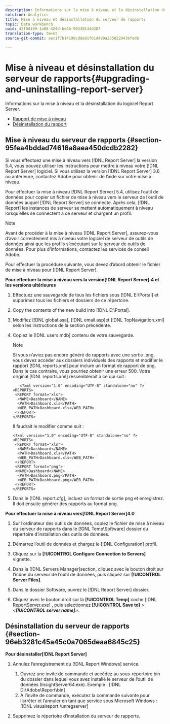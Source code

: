 ```yaml
---
description: Informations sur la mise à niveau et la désinstallation du logiciel Report Server.
solution: Analytics
title: Mise à niveau et désinstallation du serveur de rapports
topic: Data workbench
uuid: 42f0d190-1a88-424d-be4b-90338144d287
translation-type: tm+mt
source-git-commit: aec1f7b14198cdde91f61d490a235022943bfedb

---
```



# Mise à niveau et désinstallation du serveur de rapports{#upgrading-and-uninstalling-report-server}

Informations sur la mise à niveau et la désinstallation du logiciel Report Server.

* [Rapport de mise à niveau](../../../home/c-rpt-oview/c-inst-rpt/c-upgrade-uninstall-rpt.md#section-95fea4bddad74616a8aea450dcdb2282)
* [Désinstallation du rapport](../../../home/c-rpt-oview/c-inst-rpt/c-upgrade-uninstall-rpt.md#section-96eb3281c45a45c0a7065deaa6845c25)

## Mise à niveau du serveur de rapports {#section-95fea4bddad74616a8aea450dcdb2282}

Si vous effectuez une mise à niveau vers [!DNL Report Server] la version 5.4, vous pouvez utiliser les instructions pour mettre à niveau votre [!DNL Report Server] logiciel. Si vous utilisez la version [!DNL Report Server] 3.6 ou antérieure, contactez Adobe pour obtenir de l’aide sur votre mise à niveau.

Pour effectuer la mise à niveau [!DNL Report Server] 5.4, utilisez l’outil de données pour copier un fichier de mise à niveau vers le serveur de l’outil de données auquel [!DNL Report Server] se connecte. Après cela, [!DNL Report] les instances de serveur se mettent automatiquement à niveau lorsqu’elles se connectent à ce serveur et chargent un profil.

>[!NOTE]
>
>Avant de procéder à la mise à niveau [!DNL Report Server], assurez-vous d’avoir correctement mis à niveau votre logiciel de serveur de outils de données ainsi que les profils s’exécutant sur le serveur de outils de données. Pour plus d’informations, contactez les services de conseil Adobe.

Pour effectuer la procédure suivante, vous devez d’abord obtenir le fichier de mise à niveau pour [!DNL Report Server].

**Pour effectuer la mise à niveau vers la version[!DNL Report Server].4 et les versions ultérieures**

1. Effectuez une sauvegarde de tous les fichiers sous [!DNL E:\Portal] et supprimez tous les fichiers et dossiers de ce répertoire.
1. Copy the contents of the new build into [!DNL E:\Portal].
1. Modifiez [!DNL global.asa], [!DNL email.asp]et [!DNL TopNavigation.xml] selon les instructions de la section précédente.

1. Copiez le [!DNL users.mdb] contenu de votre sauvegarde.

   >[!NOTE]
   >
   >Si vous n’aviez pas encore généré de rapports avec une sortie .png, vous devez accéder aux dossiers individuels des rapports et modifier le rapport [!DNL reports.xml] pour inclure un format de rapport de png. Dans le cas contraire, vous pourriez obtenir une erreur 500. Votre original [!DNL reports.xml] ressemblerait à ce qui suit :

   ```
      <?xml version="1.0" encoding="UTF-8" standalone="no" ?>
   <REPORTS>
    <REPORT format="xls">
     <NAME>Dashboard</NAME>
     <PATH>Dashboard.xls</PATH>
     <WEB_PATH>Dashboard.xls</WEB_PATH>
    </REPORT>
   </REPORTS>
   ```

   Il faudrait le modifier comme suit :

   ```
   <?xml version="1.0" encoding="UTF-8" standalone="no" ?>
   <REPORTS>
    <REPORT format="xls">
     <NAME>Dashboard</NAME>
     <PATH>Dashboard.xls</PATH>
     <WEB_PATH>Dashboard.xls</WEB_PATH>
    </REPORT>
    <REPORT format="png">
    <NAME>Dashboard</NAME>
     <PATH>Dashboard.png</PATH>
     <WEB_PATH>Dashboard.png</WEB_PATH>
    </REPORT>
   </REPORTS>
   ```

1. Dans le [!DNL report.cfg], incluez un format de sortie png et enregistrez. Il doit ensuite générer des rapports au format png.

**Pour effectuer la mise à niveau vers[!DNL Report Server]4.0**

1. Sur l’ordinateur des outils de données, copiez le fichier de mise à niveau du serveur de rapports dans le [!DNL Temp\Software] dossier du répertoire d’installation des outils de données.
1. Démarrez l’outil de données et chargez le [!DNL Configuration] profil.
1. Cliquez sur la **[!UICONTROL Configure Connection to Servers]** vignette.
1. Dans la [!DNL Servers Manager]section, cliquez avec le bouton droit sur l’icône du serveur de l’outil de données, puis cliquez sur **[!UICONTROL Server Files]**.

1. Dans le dossier Software, ouvrez le [!DNL Report Server] dossier.
1. Cliquez avec le bouton droit sur la **[!UICONTROL Temp]** coche [!DNL ReportServer.exe] , puis sélectionnez **[!UICONTROL Save to]** > *&lt;**[!UICONTROL server name]**>*.

## Désinstallation du serveur de rapports {#section-96eb3281c45a45c0a7065deaa6845c25}

**Pour désinstaller[!DNL Report Server]**

1. Annulez l’enregistrement du [!DNL Report Windows] service.

   1. Ouvrez une invite de commande et accédez au sous-répertoire bin du dossier dans lequel vous avez installé le serveur de l’outil de données (InsightServer64.exe). Exemple : [!DNL D:\Adobe\Report\bin]
   1. A l’invite de commande, exécutez la commande suivante pour l’arrêter et l’annuler en tant que service sous Microsoft Windows : [!DNL visualreport /unregserver]

1. Supprimez le répertoire d’installation du serveur de rapports.

